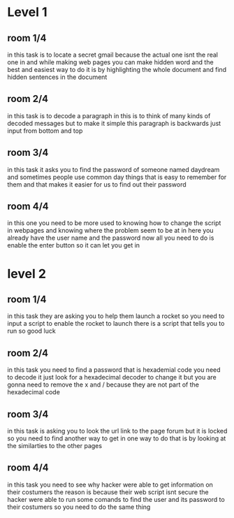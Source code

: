 # Level 1
## room 1/4 


in this task is to locate a secret gmail because the actual one isnt the real one in and while making web pages you can make hidden word and the best
and easiest way to do it is by highlighting the whole document and find hidden sentences in the document


## room 2/4


in this task is to decode a paragraph in this is to think of many kinds of decoded messages but to make it simple this paragraph is backwards just input
from bottom and top


## room 3/4


in this task it asks you to find the password of someone named daydream and sometimes people use common day things that is easy to remember for them and 
that makes it easier for us to find out their password


## room 4/4


in this one you need to be more used to knowing how to change the script in webpages and knowing where the problem seem to be at in here you already have
the user name and the password now all you need to do is enable the enter button so it can let you get in


# level 2
## room 1/4


in this task they are asking you to help them launch a rocket so you need to input a script to enable the rocket to launch there is a script that tells you
to run so good luck


## room 2/4


in this task you need to find a password that is hexademial code you need to decode it just look for a hexadecimal decoder to change it but you are gonna
need to remove the x and / because they are not part of the hexadecimal code


## room 3/4


in this task is asking you to look the url link to the page forum but it is locked so you need to find another way to get in one way to do that is by 
looking at the similarties to the other pages


## room 4/4


in this task you need to see why hacker were able to get information on their costumers the reason is because their web script isnt secure the hacker were
able to run some comands to find the user and its password to their costumers so you need to do the same thing
